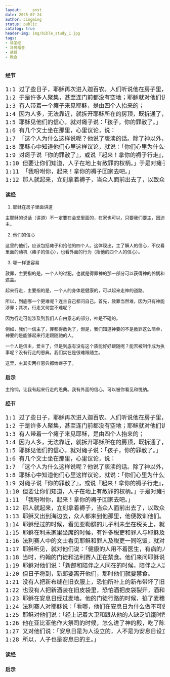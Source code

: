 ```yaml
---
layout:     post
date: 2025-07-24
author: Jingming
status: public
catalog: true
header-img: img/bible_study_1.jpg
tags:
- 读圣经
- 马可福音
- 基督
- 教会
---
```


### 经节
<pre style="font-size: 18px;">
1:1 过了些日子，耶稣再次进入迦百农。人们听说他在房子里，
1:2 于是许多人聚集，甚至连门前都没有空地；耶稣就对他们讲道。
1:3 有人带着一个瘫子来见耶稣，是由四个人抬来的；
1:4 因为人多，无法靠近，就拆开耶稣所在的房顶，既拆通了，就把瘫子连同所躺的褥子缒下来。
1:5 耶稣见他们的信心，就对瘫子说：「孩子，你的罪赦了。」 
1:6 有几个文士坐在那里，心里议论，说：
1:7 「这个人为什么这样说呢？他说了亵渎的话。除了神以外，谁能赦罪呢？」 
1:8 耶稣心中知道他们心里这样议论，就说：「你们心里为什么这样议论呢？
1:9 对瘫子说『你的罪赦了』，或说『起来！拿你的褥子行走』，哪一样更容易呢？
1:10 但要让你们知道，人子在地上有赦罪的权柄。」于是对瘫子说：
1:11 「我吩咐你，起来！拿你的褥子回家去吧。」
1:12 那人就起来，立刻拿着褥子，当众人面前出去了，以致众人都惊奇，归荣耀与神，说：「我们从来没有见过这样的事！」
</pre>

### 读经

1. 耶稣在房子里面讲道

主耶稣的说话（讲道）不一定要在会堂里面的，在家也可以，只要我们要主，困迫主。

2. 他们的信心

这里的他们，应该包括瘫子和抬他的四个人。这体现出，主了解人的信心，不仅看里面的动机（瘫子的信心），也看外面的行为（抬他的四个人的信心）。

3. 哪一样更容易

赦罪，主要指的是，一个人的过犯，也就是得罪神的那一部分可以获得神的怜悯和遮盖。

起来行走，主要指的是，一个人的身体是健康的，可以起来走神的道路。

所以，到底哪一个更难呢？连主自己都问自己。首先，赦罪当然难，因为只有神能涉罪；其次，行走又何尝不难呢？

因为行走可能涉及到我们人自由意志的部分，神是不碰的。

例如，我们一信主了，罪都得赦免了，但是，我们知道神要的不是赦罪这么简单，神要的是能够起来行走跟随祂的人。

一个人是信主，爱主了，但是到底有没有这个质能好好跟随呢？能否被制作成为执事呢？没有行走的恩典，我们实在是很难跟随主。

这里，主其实两样恩典都给瘫子了。

### 启示

主怜悯，让我有起来行走的恩典。我有外面的信心，可以被你看见和悦纳。

### 经节
<pre style="font-size: 18px;">
1:1 过了些日子，耶稣再次进入迦百农。人们听说他在房子里，
1:2 于是许多人聚集，甚至连门前都没有空地；耶稣就对他们讲道。
1:3 有人带着一个瘫子来见耶稣，是由四个人抬来的； 
1:4 因为人多，无法靠近，就拆开耶稣所在的房顶，既拆通了，就把瘫子连同所躺的褥子缒下来。
1:5 耶稣见他们的信心，就对瘫子说：「孩子，你的罪赦了。」 
1:6 有几个文士坐在那里，心里议论，说： 
1:7 「这个人为什么这样说呢？他说了亵渎的话。除了神以外，谁能赦罪呢？」 
1:8 耶稣心中知道他们心里这样议论，就说：「你们心里为什么这样议论呢？ 
1:9 对瘫子说『你的罪赦了』，或说『起来！拿你的褥子行走』，哪一样更容易呢？ 
1:10 但要让你们知道，人子在地上有赦罪的权柄。」于是对瘫子说： 
1:11 「我吩咐你，起来！拿你的褥子回家去吧。」 
1:12 那人就起来，立刻拿着褥子，当众人面前出去了，以致众人都惊奇，归荣耀与神，说：「我们从来没有见过这样的事！」
1:13 耶稣又出到海边去，众人都来到他那里，他便教训他们。 
1:14 耶稣经过的时候，看见亚勒腓的儿子利未坐在税关上，就对他说：「你跟从我来。」他就起来，跟从了耶稣。 
1:15 耶稣在利未家里坐席的时候，有许多税吏和罪人与耶稣及门徒一同坐席；因为这样的人多，他们也跟随耶稣。 
1:16 法利赛人中的文士看见耶稣和罪人及税吏一同吃饭，就对他门徒说：「他怎么和税吏及罪人一同吃喝呢？」
1:17 耶稣听见，就对他们说：「健康的人用不着医生，有病的人才需要。我来本不是召义人，而是召罪人。」
1:18 当时，约翰的门徒和法利赛人正在禁食。他们来问耶稣说：「约翰的门徒和法利赛人的门徒都禁食，你的门徒为什么不禁食呢？」 
1:19 耶稣对他们说：「新郎和陪伴之人同在的时候，陪伴之人岂能禁食呢？新郎还在，他们不能禁食。 
1:20 但日子将到，新郎要离开他们，那时他们就要禁食。 
1:21 没有人把新布缝在旧衣服上，恐怕所补上的新布带坏了旧衣服，破的就更大了。 
1:22 也没有人把新酒装在旧皮袋里，恐怕酒把皮袋裂开，酒和皮袋就都坏了；惟有把新酒装在新皮袋里。」
1:23 耶稣在安息日经过麦地。他的门徒行路的时候，掐了麦穗。 
1:24 法利赛人对耶稣说：「看哪，他们在安息日为什么做不可做的事呢？」 
1:25 耶稣对他们说：「经上记着大卫和跟从他的人缺乏饥饿时所做的事，你们没有读过吗？ 
1:26 他在亚比亚他作大祭司的时候，怎么进了神的殿，吃了陈设饼，又给跟从他的人吃。这饼除了祭司以外，人都不可吃。」
1:27 又对他们说：「安息日是为人设立的，人不是为安息日设立的。 
1:28 所以，人子也是安息日的主。」
</pre>

### 读经

### 启示

